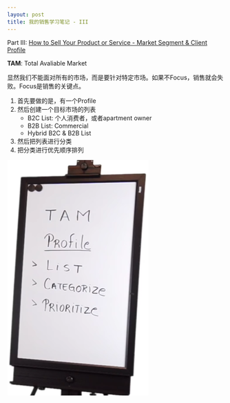 ```yaml
---
layout: post
title: 我的销售学习笔记 - III
---
```


Part III: [How to Sell Your Product or Service - Market Segment & Client Profile](https://www.youtube.com/watch?v=WwbiQG0sUgs)

**TAM**: Total Avaliable Market

显然我们不能面对所有的市场，而是要针对特定市场。如果不Focus，销售就会失败。Focus是销售的关键点。

1. 首先要做的是，有一个Profile
2. 然后创建一个目标市场的列表
   - B2C List: 个人消费者，或者apartment owner
   - B2B List: Commercial
   - Hybrid B2C & B2B List
3. 然后把列表进行分类 
4. 把分类进行优先顺序排列

![](../img/LearnSelling/VA_PTIII.png)

